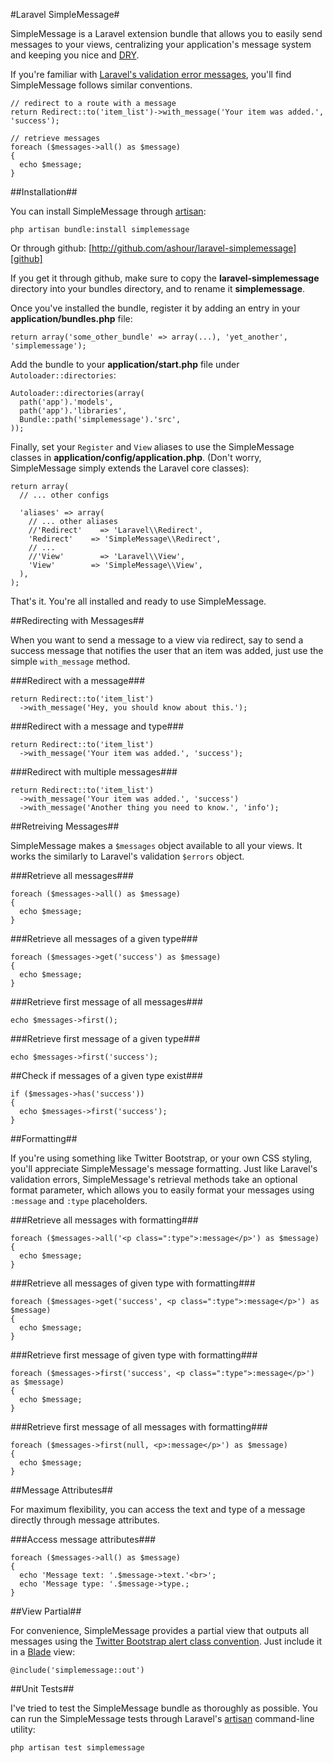 #Laravel SimpleMessage#

SimpleMessage is a Laravel extension bundle that allows you to easily send messages to your views, centralizing your application's message system and keeping you nice and [DRY][dry].

[dry]: http://en.wikipedia.org/wiki/Don't_repeat_yourself "Don't Repeat Yourself"

If you're familiar with [Laravel's validation error messages][validation], you'll find SimpleMessage follows similar conventions.

[validation]: http://laravel.com/docs/validation#retrieving-error-messages

    // redirect to a route with a message
    return Redirect::to('item_list')->with_message('Your item was added.', 'success');

    // retrieve messages
    foreach ($messages->all() as $message)
    {
      echo $message;
    }

##Installation##

You can install SimpleMessage through [artisan][art-install]:

[art-install]: http://laravel.com/docs/bundles#installing-bundles

    php artisan bundle:install simplemessage

Or through github: [http://github.com/ashour/laravel-simplemessage][github]

[github]: http://github.com/ashour/laravel-simplemessage

If you get it through github, make sure to copy the **laravel-simplemessage** directory into your bundles directory, and to rename it **simplemessage**.

Once you've installed the bundle, register it by adding an entry in your **application/bundles.php** file:

    return array('some_other_bundle' => array(...), 'yet_another', 'simplemessage');

Add the bundle to your **application/start.php** file under `Autoloader::directories`:

    Autoloader::directories(array(
      path('app').'models',
      path('app').'libraries',
      Bundle::path('simplemessage').'src',
    ));

Finally, set your `Register` and `View` aliases to use the SimpleMessage classes in **application/config/application.php**. (Don't worry, SimpleMessage simply extends the Laravel core classes):

    return array(
      // ... other configs

      'aliases' => array(
        // ... other aliases
        //'Redirect'    => 'Laravel\\Redirect',
        'Redirect'    => 'SimpleMessage\\Redirect',
        // ...
        //'View'        => 'Laravel\\View',
        'View'        => 'SimpleMessage\\View',
      ),
    );

That's it. You're all installed and ready to use SimpleMessage.

##Redirecting with Messages##

When you want to send a message to a view via redirect, say to send a success message that notifies the user that an item was added, just use the simple `with_message` method.

###Redirect with a message###

    return Redirect::to('item_list')
      ->with_message('Hey, you should know about this.');

###Redirect with a message and type###

    return Redirect::to('item_list')
      ->with_message('Your item was added.', 'success');

###Redirect with multiple messages###

    return Redirect::to('item_list')
      ->with_message('Your item was added.', 'success')
      ->with_message('Another thing you need to know.', 'info');

##Retreiving Messages##

SimpleMessage makes a `$messages` object available to all your views. It works the similarly to Laravel's validation `$errors` object.

###Retrieve all messages###

    foreach ($messages->all() as $message)
    {
      echo $message;
    }

###Retrieve all messages of a given type###
  
    foreach ($messages->get('success') as $message)
    {
      echo $message;
    }
  
###Retrieve first message of all messages###

    echo $messages->first();

###Retrieve first message of a given type###

    echo $messages->first('success');

##Check if messages of a given type exist###

    if ($messages->has('success'))
    {
      echo $messages->first('success');
    }

##Formatting##

If you're using something like Twitter Bootstrap, or your own CSS styling, you'll appreciate SimpleMessage's message formatting. Just like Laravel's validation errors, SimpleMessage's retrieval methods take an optional format parameter, which allows you to easily format your messages using `:message` and `:type` placeholders.

###Retrieve all messages with formatting###

    foreach ($messages->all('<p class=":type">:message</p>') as $message)
    {
      echo $message;
    }

###Retrieve all messages of given type with formatting###

    foreach ($messages->get('success', <p class=":type">:message</p>') as $message)
    {
      echo $message;
    }

###Retrieve first message of given type with formatting###

    foreach ($messages->first('success', <p class=":type">:message</p>') as $message)
    {
      echo $message;
    }

###Retrieve first message of all messages with formatting###

    foreach ($messages->first(null, <p>:message</p>') as $message)
    {
      echo $message;
    }

##Message Attributes##

For maximum flexibility, you can access the text and type of a message directly through message attributes.

###Access message attributes###

    foreach ($messages->all() as $message)
    {
      echo 'Message text: '.$message->text.'<br>';
      echo 'Message type: '.$message->type.;
    }

##View Partial##

For convenience, SimpleMessage provides a partial view that outputs all messages using the [Twitter Bootstrap alert class convention][bootstrap]. Just include it in a [Blade][blade] view:

[bootstrap]: http://twitter.github.com/bootstrap/components.html#alerts
[blade]: http://laravel.com/docs/views/templating#blade-template-engine

    @include('simplemessage::out')

##Unit Tests##

I've tried to test the SimpleMessage bundle as thoroughly as possible. You can run the SimpleMessage tests through Laravel's [artisan][artisan] command-line utility:

[artisan]: http://laravel.com/docs/artisan/commands#unit-tests

    php artisan test simplemessage

